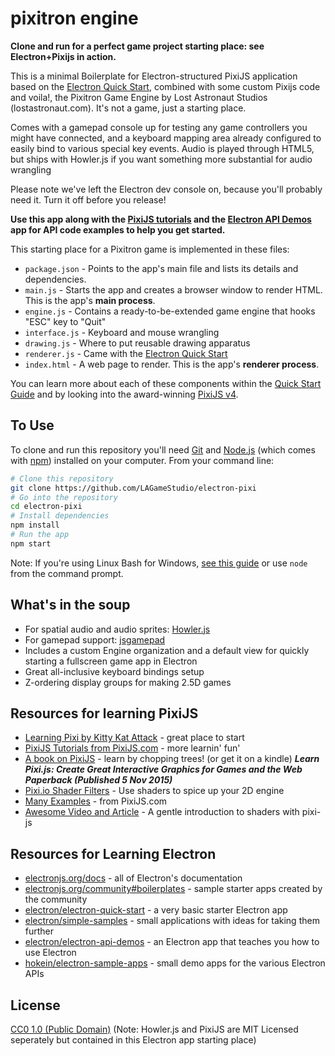 # pixitron engine
**Clone and run for a perfect game project starting place: see Electron+Pixijs in action.**

This is a minimal Boilerplate for Electron-structured PixiJS application based on the [Electron Quick Start](https://electronjs.org/docs/tutorial/quick-start), combined with some custom Pixijs code and voila!, the Pixitron Game Engine by Lost Astronaut Studios (lostastronaut.com).  It's not a game, just a starting place.

Comes with a gamepad console up for testing any game controllers you might have connected, and a keyboard mapping area already configured to easily bind to various special key events.   Audio is played through HTML5, but ships with Howler.js if you want something more substantial for audio wrangling

Please note we've left the Electron dev console on, because you'll probably need it.  Turn it off before you release!

**Use this app along with the [PixiJS tutorials](http://www.pixijs.com/tutorials) and the [Electron API Demos](https://electronjs.org/#get-started) app for API code examples to help you get started.**

This starting place for a Pixitron game is implemented in these files:

- `package.json` - Points to the app's main file and lists its details and dependencies.
- `main.js` - Starts the app and creates a browser window to render HTML. This is the app's **main process**.
- `engine.js` - Contains a ready-to-be-extended game engine that hooks "ESC" key to "Quit"
- `interface.js` - Keyboard and mouse wrangling
- `drawing.js` - Where to put reusable drawing apparatus
- `renderer.js` - Came with the [Electron Quick Start](https://github.com/electron/electron-quick-start)
- `index.html` - A web page to render. This is the app's **renderer process**.

You can learn more about each of these components within the [Quick Start Guide](https://electronjs.org/docs/tutorial/quick-start) and by looking into the award-winning [PixiJS v4](http://pixijs.com).

## To Use

To clone and run this repository you'll need [Git](https://git-scm.com) and [Node.js](https://nodejs.org/en/download/) (which comes with [npm](http://npmjs.com)) installed on your computer. From your command line:

```bash
# Clone this repository
git clone https://github.com/LAGameStudio/electron-pixi
# Go into the repository
cd electron-pixi
# Install dependencies
npm install
# Run the app
npm start
```

Note: If you're using Linux Bash for Windows, [see this guide](https://www.howtogeek.com/261575/how-to-run-graphical-linux-desktop-applications-from-windows-10s-bash-shell/) or use `node` from the command prompt.

## What's in the soup

* For spatial audio and audio sprites: [Howler.js](https://howlerjs.com/)
* For gamepad support: [jsgamepad](https://github.com/beejjorgensen/jsgamepad/blob/master/index.html)
* Includes a custom Engine organization and a default view for quickly starting a fullscreen game app in Electron
* Great all-inclusive keyboard bindings setup
* Z-ordering display groups for making 2.5D games

## Resources for learning PixiJS

- [Learning Pixi by Kitty Kat Attack](https://github.com/kittykatattack/learningPixi) - great place to start
- [PixiJS Tutorials from PixiJS.com](http://www.pixijs.com/tutorials) - more learnin' fun'
- [A book on PixiJS](https://www.amazon.co.uk/Learn-Pixi-js-Interactive-Graphics/dp/1484210956) - learn by chopping trees! (or get it on a kindle) ___Learn Pixi.js: Create Great Interactive Graphics for Games and the Web Paperback (Published 5 Nov 2015)___
- [Pixi.io Shader Filters](http://pixijs.io/pixi-filters/tools/demo/) - Use shaders to spice up your 2D engine
- [Many Examples](http://pixijs.io/examples/#/filters/filter.js) - from PixiJS.com
- [Awesome Video and Article](https://www.awwwards.com/a-gentle-introduction-to-shaders-with-pixi-js.html) - A gentle introduction to shaders with pixi-js

## Resources for Learning Electron

- [electronjs.org/docs](https://electronjs.org/docs) - all of Electron's documentation
- [electronjs.org/community#boilerplates](https://electronjs.org/community#boilerplates) - sample starter apps created by the community
- [electron/electron-quick-start](https://github.com/electron/electron-quick-start) - a very basic starter Electron app
- [electron/simple-samples](https://github.com/electron/simple-samples) - small applications with ideas for taking them further
- [electron/electron-api-demos](https://github.com/electron/electron-api-demos) - an Electron app that teaches you how to use Electron
- [hokein/electron-sample-apps](https://github.com/hokein/electron-sample-apps) - small demo apps for the various Electron APIs

## License

[CC0 1.0 (Public Domain)](LICENSE.md)
(Note: Howler.js and PixiJS are MIT Licensed seperately but contained in this Electron app starting place)
